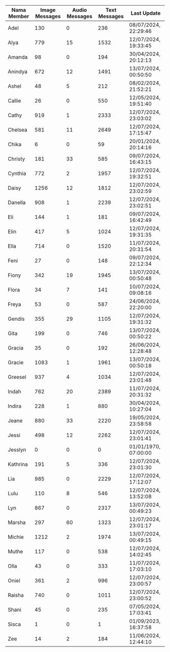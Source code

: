 | Nama Member | Image Messages | Audio Messages | Text Messages | Last Update |
| ------ | -------------- | -------------- | ------------- | ------------ |
| Adel | 130 | 0 | 236 | 08/07/2024, 22:29:46 |
| Alya | 779 | 15 | 1532 | 12/07/2024, 19:33:45 |
| Amanda | 98 | 0 | 194 | 30/04/2024, 20:12:13 |
| Anindya | 672 | 12 | 1491 | 13/07/2024, 00:50:50 |
| Ashel | 48 | 5 | 212 | 08/02/2024, 21:52:21 |
| Callie | 26 | 0 | 550 | 12/05/2024, 19:51:40 |
| Cathy | 919 | 1 | 2333 | 12/07/2024, 23:03:02 |
| Chelsea | 581 | 11 | 2649 | 12/07/2024, 17:15:47 |
| Chika | 6 | 0 | 59 | 20/01/2024, 20:14:16 |
| Christy | 181 | 33 | 585 | 09/07/2024, 16:43:15 |
| Cynthia | 772 | 2 | 1957 | 12/07/2024, 19:32:51 |
| Daisy | 1256 | 12 | 1812 | 12/07/2024, 23:02:59 |
| Danella | 908 | 1 | 2239 | 12/07/2024, 23:02:51 |
| Eli | 144 | 1 | 181 | 09/07/2024, 16:42:49 |
| Elin | 417 | 5 | 1024 | 12/07/2024, 19:31:35 |
| Ella | 714 | 0 | 1520 | 11/07/2024, 20:31:54 |
| Feni | 27 | 0 | 148 | 09/07/2024, 22:12:34 |
| Fiony | 342 | 19 | 1945 | 13/07/2024, 00:50:48 |
| Flora | 34 | 7 | 141 | 10/07/2024, 09:08:16 |
| Freya | 53 | 0 | 587 | 24/06/2024, 22:20:00 |
| Gendis | 355 | 29 | 1105 | 12/07/2024, 19:31:32 |
| Gita | 199 | 0 | 746 | 13/07/2024, 00:50:22 |
| Gracia | 35 | 0 | 192 | 26/06/2024, 12:28:48 |
| Gracie | 1083 | 1 | 1961 | 13/07/2024, 00:50:18 |
| Greesel | 937 | 4 | 1034 | 12/07/2024, 23:01:48 |
| Indah | 762 | 20 | 2389 | 11/07/2024, 20:31:32 |
| Indira | 228 | 1 | 880 | 30/04/2024, 10:27:04 |
| Jeane | 880 | 33 | 2220 | 19/05/2024, 23:58:58 |
| Jessi | 498 | 12 | 2262 | 12/07/2024, 23:01:41 |
| Jesslyn | 0 | 0 | 0 | 01/01/1970, 07:00:00 |
| Kathrina | 191 | 5 | 336 | 12/07/2024, 23:01:30 |
| Lia | 985 | 0 | 2229 | 12/07/2024, 17:12:07 |
| Lulu | 110 | 8 | 546 | 12/07/2024, 13:52:08 |
| Lyn | 867 | 0 | 2317 | 13/07/2024, 00:49:23 |
| Marsha | 297 | 60 | 1323 | 12/07/2024, 23:01:17 |
| Michie | 1212 | 2 | 1974 | 13/07/2024, 00:49:15 |
| Muthe | 117 | 0 | 538 | 12/07/2024, 14:02:45 |
| Olla | 43 | 0 | 333 | 11/07/2024, 17:03:10 |
| Oniel | 361 | 2 | 996 | 12/07/2024, 23:00:57 |
| Raisha | 740 | 0 | 1011 | 12/07/2024, 23:00:52 |
| Shani | 45 | 0 | 235 | 07/05/2024, 17:03:41 |
| Sisca | 1 | 0 | 1 | 01/09/2023, 16:37:58 |
| Zee | 14 | 2 | 184 | 11/06/2024, 12:44:10 |
